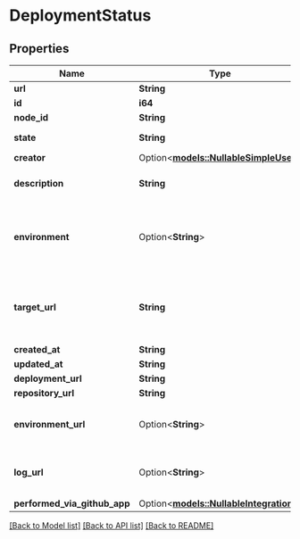 # DeploymentStatus

## Properties

Name | Type | Description | Notes
------------ | ------------- | ------------- | -------------
**url** | **String** |  | 
**id** | **i64** |  | 
**node_id** | **String** |  | 
**state** | **String** | The state of the status. | 
**creator** | Option<[**models::NullableSimpleUser**](nullable-simple-user.md)> |  | 
**description** | **String** | A short description of the status. | [default to ]
**environment** | Option<**String**> | The environment of the deployment that the status is for. | [optional][default to ]
**target_url** | **String** | Closing down notice: the URL to associate with this status. | [default to ]
**created_at** | **String** |  | 
**updated_at** | **String** |  | 
**deployment_url** | **String** |  | 
**repository_url** | **String** |  | 
**environment_url** | Option<**String**> | The URL for accessing your environment. | [optional][default to ]
**log_url** | Option<**String**> | The URL to associate with this status. | [optional][default to ]
**performed_via_github_app** | Option<[**models::NullableIntegration**](nullable-integration.md)> |  | [optional]

[[Back to Model list]](../README.md#documentation-for-models) [[Back to API list]](../README.md#documentation-for-api-endpoints) [[Back to README]](../README.md)


